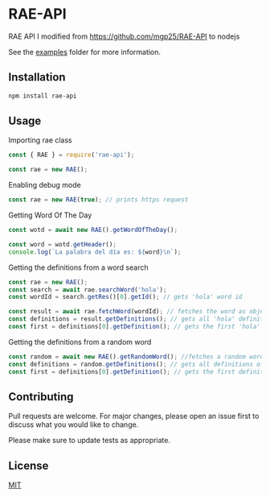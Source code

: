 # RAE-API

RAE API I modified from <https://github.com/mgp25/RAE-API> to nodejs

See the [examples](https://github.com/account0123/RAE-API/tree/main/examples) folder for more information.

## Installation

```bash
npm install rae-api
```

## Usage

Importing rae class

```js
const { RAE } = require('rae-api');

const rae = new RAE();
```

Enabling debug mode

```js
const rae = new RAE(true); // prints https request
```

Getting Word Of The Day

```js
const wotd = await new RAE().getWordOfTheDay();

const word = wotd.getHeader();
console.log(`La palabra del día es: ${word}\n`);
```

Getting the definitions from a word search

```js
const rae = new RAE();
const search = await rae.searchWord('hola');
const wordId = search.getRes()[0].getId(); // gets 'hola' word id

const result = await rae.fetchWord(wordId); // fetches the word as object
const definitions = result.getDefinitions(); // gets all 'hola' definitions as Defintion[]
const first = definitions[0].getDefinition(); // gets the first 'hola' definition as string
```

Getting the definitions from a random word
```js
const random = await new RAE().getRandomWord(); //fetches a random word
const definitions = random.getDefinitions(); // gets all definitions of random word as Definition[]
const first = definitions[0].getDefinition(); // gets the first definition of random word as string
```

## Contributing

Pull requests are welcome. For major changes, please open an issue first to discuss what you would like to change.

Please make sure to update tests as appropriate.

## License

[MIT](https://choosealicense.com/licenses/mit/)
